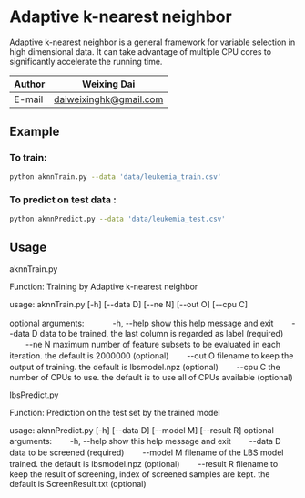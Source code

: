 # Adaptive k-nearest neighbor

Adaptive k-nearest neighbor is a general framework for variable selection in high dimensional data. It can take advantage of multiple CPU cores to significantly accelerate the running time.

|Author|Weixing Dai|
|---|---
|E-mail|daiweixinghk@gmail.com

## Example

### To train:

```Bash
python aknnTrain.py --data 'data/leukemia_train.csv'
```

### To predict on test data :

```Bash
python aknnPredict.py --data 'data/leukemia_test.csv'
```

## Usage

aknnTrain.py

Function: Training by Adaptive k-nearest neighbor

usage: aknnTrain.py [-h] [--data D] [--ne N] [--out O] [--cpu C]

optional arguments:
　　
  　-h, --help  show this help message and exit
　　--data D    data to be trained, the last column is regarded as label
              (required)
　　--ne N      maximum number of feature subsets to be evaluated in each
              iteration. the default is 2000000 (optional)
　　--out O     filename to keep the output of training. the default is
              lbsmodel.npz (optional)
　　--cpu C     the number of CPUs to use. the default is to use all of CPUs
              available (optional)


lbsPredict.py

Function: Prediction on the test set by the trained model 

usage: aknnPredict.py [-h] [--data D] [--model M] [--result R]
optional arguments:
　　-h, --help  show this help message and exit
　　--data D    data to be screened (required)
　　--model M   filename of the LBS model trained. the default is lbsmodel.npz
              (optional)
　　--result R  filename to keep the result of screening, index of screened
              samples are kept. the default is ScreenResult.txt (optional)

